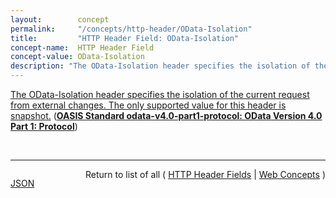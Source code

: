 ```yaml
---
layout:        concept
permalink:     "/concepts/http-header/OData-Isolation"
title:         "HTTP Header Field: OData-Isolation"
concept-name:  HTTP Header Field
concept-value: OData-Isolation
description: "The OData-Isolation header specifies the isolation of the current request from external changes. The only supported value for this header is snapshot."
---
```


[The OData-Isolation header specifies the isolation of the current request from external changes. The only supported value for this header is snapshot.](http://docs.oasis-open.org/odata/odata/v4.0/errata03/os/complete/part1-protocol/odata-v4.0-errata03-os-part1-protocol-complete.html#_Toc453752232 "Read documentation for HTTP Header Field &#34;OData-Isolation&#34;") (**[OASIS Standard odata-v4.0-part1-protocol: OData Version 4.0 Part 1: Protocol](/specs/OASIS/standard/odata-v4.0-part1-protocol "The Open Data Protocol (OData) enables the creation of REST-based data services, which allow resources, identified using Uniform Resource Locators (URLs) and defined in a data model, to be published and edited by Web clients using simple HTTP messages. This specification defines the core semantics and the behavioral aspects of the protocol.")**)

<br/>
<hr/>

<p style="float : left"><a href="./OData-Isolation.json" title="JSON representing this particular Web Concept value">JSON</a></p>
<p style="text-align: right">Return to list of all ( <a href="../http-header/">HTTP Header Fields</a> | <a href="../">Web Concepts</a> )</p>
